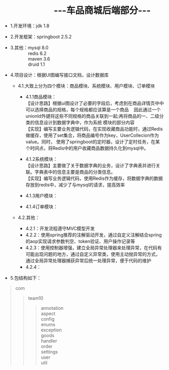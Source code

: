 &nbsp;&nbsp;&nbsp;&nbsp;&nbsp;&nbsp;&nbsp;&nbsp;&nbsp;&nbsp;&nbsp;&nbsp;&nbsp;&nbsp;&nbsp;&nbsp;&nbsp;&nbsp;&nbsp;&nbsp;&nbsp;&nbsp;&nbsp;&nbsp;---车品商城后端部分---
===
* 1.开发环境：jdk 1.8  

* 2.开发框架：springboot 2.5.2  

* 3.其他：mysql 8.0  
 &nbsp;&nbsp;&nbsp;&nbsp;&nbsp;&nbsp;&nbsp;&nbsp;&nbsp;&nbsp;&nbsp;&nbsp;&nbsp;&nbsp;redis 6.2  
 &nbsp;&nbsp;&nbsp;&nbsp;&nbsp;&nbsp;&nbsp;&nbsp;&nbsp;&nbsp;&nbsp;&nbsp;&nbsp;&nbsp;maven 3.6  
 &nbsp;&nbsp;&nbsp;&nbsp;&nbsp;&nbsp;&nbsp;&nbsp;&nbsp;&nbsp;&nbsp;&nbsp;&nbsp;&nbsp;druid 1.1  

* 4.项目设计：根据UI图编写接口文档，设计数据库  
  * 4.1.大致上分为四个模块：商品模块、系统模块、用户模块、订单模块  
    * 4.1.1商品模块：<br>【设计思路】根据ui图设计了必要的字段后，考虑到在商品详情页中中可以选择商品的规格，每个规格都应该算是一个商品 
                              &nbsp;&nbsp;&nbsp;因此通过一个unionId外键将这些不同规格的商品关联到一起;再将商品的一、二级分类的信息设计到数据字典中，作为系统
                              模块的部分内容  
                   【实现】编写主要业务逻辑代码，在实现收藏商品功能时，通过Redis做缓存，使用了set集合，将商品编号作为key，UserCollecion作为value。同时，
                           使用了springboot的定时器，设计了定时任务，在某个时间点，将Redis中的用户收藏商品数据持久化到mysql中。  
     
    * 4.1.2系统模块：<br>【设计思路】主要做了关于数据字典的业务，设计了字典表并进行关联。字典表中的信息主要是商品的分类信息。  
                    【实现】编写业务逻辑代码，使用Redis作为缓存，将数据字典的数据存放到redis中，减少了与mysql的请求，提高效率  
                    
    * 4.1.3用户模块：
    
    * 4.1.4订单模块：
    
  * 4.2.其他：  
    * 4.2.1：开发流程遵守MVC模型开发  
    * 4.2.2：使用spring推荐的注解驱动开发，通过自定义注解结合spring的aop实现请求参数判空、token验证、用户操作记录等  
    * 4.2.3：使用控制器增强，建立全局异常处理器来处理异常，在代码有可能出现问题的地方，通过自定义异常类，使用主动抛异常的方式，通过全局异常处理器捕获异常后统一处理异常，便于代码的维护  
    * 4.2.4：
      
    
* 5.包结构如下：  
>com
>>team10  
>>>annotation  
>>>aspect  
>>>config  
>>>enums  
>>>exception  
>>>goods  
>>>handler  
>>>order  
>>>settings  
>>>user  
>>>util  
